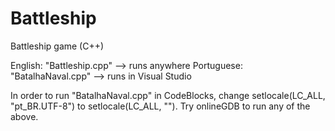 # Battleship

Battleship game (C++)

English: "Battleship.cpp" --> runs anywhere
Portuguese: "BatalhaNaval.cpp" --> runs in Visual Studio

In order to run "BatalhaNaval.cpp" in CodeBlocks, change setlocale(LC_ALL, "pt_BR.UTF-8") to setlocale(LC_ALL, "").
Try onlineGDB to run any of the above.
